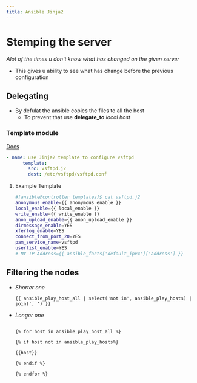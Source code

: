 ```yaml
---
title: Ansible Jinja2
---
```


# Stemping the server

*Alot of the times u don\'t know what has changed on the given server*

-   This gives u ability to see what has change before the previous
    configuration

## Delegating

-   By defulat the ansible copies the files to all the host
    -   To prevent that use **delegate_to** *local host*


### Template module

[Docs](https://docs.ansible.com/ansible/latest/playbook_guide/playbooks_templating.html)

``` yaml
- name: use Jinja2 template to configure vsftpd
      template:
        src: vsftpd.j2
        dest: /etc/vsftpd/vsftpd.conf
```

1.  Example Template

    ``` bash
    #[ansible@controller templates]$ cat vsftpd.j2
    anonymous_enable={{ anonymous_enable }}
    local_enable={{ local_enable }}
    write_enable={{ write_enable }}
    anon_upload_enable={{ anon_upload_enable }}
    dirmessage_enable=YES
    xferlog_enable=YES
    connect_from_port_20=YES
    pam_service_name=vsftpd
    userlist_enable=YES
    # MY IP Address={{ ansible_facts['default_ipv4']['address'] }}

    ```


## Filtering the nodes

-   *Shorter one*

    ``` templ
    {{ ansible_play_host_all | select('not in', ansible_play_hosts) | join(', ') }}
    ```

-   *Longer one*

    ```templ

    {% for host in ansible_play_host_all %}

    {% if host not in ansible_play_hosts%}

    {{host}}

    {% endif %}

    {% endfor %}
    ```

